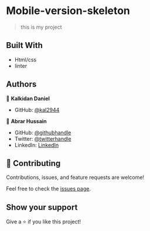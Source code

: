 # Mobile-version-skeleton


> this is my project


## Built With

- Html/css
- linter




## Authors

👤 **Kalkidan Daniel**

- GitHub: [@kal2944](https://github.com/kal2944)

👤 **Abrar Hussain**

- GitHub: [@githubhandle](https://github.com/Abrar052)
- Twitter: [@twitterhandle](https://twitter.com/bc160400820)
- LinkedIn: [LinkedIn](https://www.linkedin.com/in/abrar-hussain-225589238/)


## 🤝 Contributing

Contributions, issues, and feature requests are welcome!

Feel free to check the [issues page](../../issues/).

## Show your support

Give a ⭐️ if you like this project!




